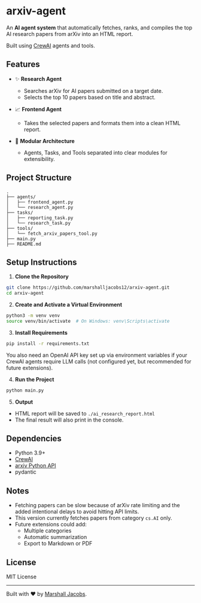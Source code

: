 # arxiv-agent

An **AI agent system** that automatically fetches, ranks, and compiles the top AI research papers from arXiv into an HTML report.

Built using [CrewAI](https://github.com/joaomdmoura/crewAI) agents and tools.

## Features

- ✨ **Research Agent**
  - Searches arXiv for AI papers submitted on a target date.
  - Selects the top 10 papers based on title and abstract.

- 📈 **Frontend Agent**
  - Takes the selected papers and formats them into a clean HTML report.

- 📂 **Modular Architecture**
  - Agents, Tasks, and Tools separated into clear modules for extensibility.

## Project Structure

```
.
├── agents/
│   ├── frontend_agent.py
│   └── research_agent.py
├── tasks/
│   ├── reporting_task.py
│   └── research_task.py
├── tools/
│   └── fetch_arxiv_papers_tool.py
├── main.py
├── README.md
```

## Setup Instructions

1. **Clone the Repository**

```bash
git clone https://github.com/marshalljacobs12/arxiv-agent.git
cd arxiv-agent
```

2. **Create and Activate a Virtual Environment**

```bash
python3 -m venv venv
source venv/bin/activate  # On Windows: venv\Scripts\activate
```

3. **Install Requirements**

```bash
pip install -r requirements.txt
```

You also need an OpenAI API key set up via environment variables if your CrewAI agents require LLM calls (not configured yet, but recommended for future extensions).

4. **Run the Project**

```bash
python main.py
```

5. **Output**
- HTML report will be saved to `./ai_research_report.html`
- The final result will also print in the console.

## Dependencies
- Python 3.9+
- [CrewAI](https://github.com/joaomdmoura/crewAI)
- [arxiv Python API](https://lukasschwab.me/arxiv.py/)
- pydantic

## Notes
- Fetching papers can be slow because of arXiv rate limiting and the added intentional delays to avoid hitting API limits.
- This version currently fetches papers from category `cs.AI` only.
- Future extensions could add:
  - Multiple categories
  - Automatic summarization
  - Export to Markdown or PDF

## License
MIT License

---

Built with ❤️ by [Marshall Jacobs](https://github.com/marshalljacobs12).

